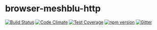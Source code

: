 # browser-meshblu-http
[![Build Status](https://travis-ci.org/octoblu/browser-meshblu-http.svg?branch=master)](https://travis-ci.org/octoblu/browser-meshblu-http)
[![Code Climate](https://codeclimate.com/github/octoblu/browser-meshblu-http/badges/gpa.svg)](https://codeclimate.com/github/octoblu/browser-meshblu-http)
[![Test Coverage](https://codeclimate.com/github/octoblu/browser-meshblu-http/badges/coverage.svg)](https://codeclimate.com/github/octoblu/browser-meshblu-http)
[![npm version](https://badge.fury.io/js/browser-meshblu-http.svg)](http://badge.fury.io/js/browser-meshblu-http)
[![Gitter](https://badges.gitter.im/octoblu/help.svg)](https://gitter.im/octoblu/help)
